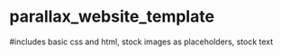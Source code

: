 # parallax_website_template

#includes basic css and html, stock images as placeholders, stock text
